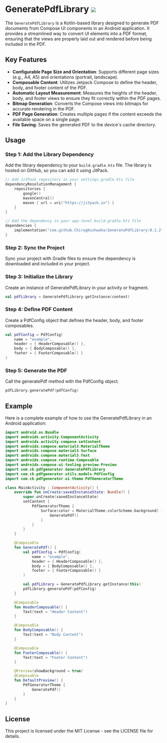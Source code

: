 # GeneratePdfLibrary [![](https://jitpack.io/v/ChiragKushwaha/GeneratePdfLibrary.svg)](https://jitpack.io/#ChiragKushwaha/GeneratePdfLibrary)

The `GeneratePdfLibrary` is a Kotlin-based library designed to generate PDF documents from Compose
UI components in an Android application. It provides a streamlined way to convert UI elements into a
PDF format, ensuring that the views are properly laid out and rendered before being included in the
PDF.

## Key Features

- **Configurable Page Size and Orientation**: Supports different page sizes (e.g., A4, A5) and
  orientations (portrait, landscape).
- **Composable Content**: Utilizes Jetpack Compose to define the header, body, and footer content of
  the PDF.
- **Automatic Layout Measurement**: Measures the heights of the header, body, and footer views to
  ensure they fit correctly within the PDF pages.
- **Bitmap Generation**: Converts the Compose views into bitmaps for accurate rendering in the PDF.
- **PDF Page Generation**: Creates multiple pages if the content exceeds the available space on a
  single page.
- **File Saving**: Saves the generated PDF to the device's cache directory.

## Usage

### Step 1: Add the Library Dependency

Add the library dependency to your `build.gradle.kts` file. The library is hosted on GitHub, so you
can add it using JitPack.

```kotlin
// Add JitPack repository in your settings.gradle.kts file
dependencyResolutionManagement {
    repositories {
        google()
        mavenCentral()
        maven { url = uri("https://jitpack.io") }
    }
}

// Add the dependency in your app-level build.gradle.kts file
dependencies {
    implementation("com.github.ChiragKushwaha:GeneratePdfLibrary:0.1.2")
}
```

### Step 2: Sync the Project

Sync your project with Gradle files to ensure the dependency is downloaded and included in your
project.

### Step 3: Initialize the Library

Create an instance of GeneratePdfLibrary in your activity or fragment.

```kotlin
val pdfLibrary = GeneratePdfLibrary.getInstance(context)
```

### Step 4: Define PDF Content

Create a PdfConfig object that defines the header, body, and footer composables.

```kotlin
val pdfConfig = PdfConfig(
    name = "example",
    header = { HeaderComposable() },
    body = { BodyComposable() },
    footer = { FooterComposable() }
)
```

### Step 5: Generate the PDF

Call the generatePdf method with the PdfConfig object.

```kotlin
pdfLibrary.generatePdf(pdfConfig)
```

## Example

Here is a complete example of how to use the GeneratePdfLibrary in an Android application:

```kotlin
import android.os.Bundle
import androidx.activity.ComponentActivity
import androidx.activity.compose.setContent
import androidx.compose.material3.MaterialTheme
import androidx.compose.material3.Surface
import androidx.compose.material3.Text
import androidx.compose.runtime.Composable
import androidx.compose.ui.tooling.preview.Preview
import com.ck.pdfgenerator.GeneratePdfLibrary
import com.ck.pdfgenerator.utils.models.PdfConfig
import com.ck.pdfgenerator.ui.theme.PdfGeneratorTheme

class MainActivity : ComponentActivity() {
    override fun onCreate(savedInstanceState: Bundle?) {
        super.onCreate(savedInstanceState)
        setContent {
            PdfGeneratorTheme {
                Surface(color = MaterialTheme.colorScheme.background) {
                    GeneratePdf()
                }
            }
        }
    }

    @Composable
    fun GeneratePdf() {
        val pdfConfig = PdfConfig(
            name = "example",
            header = { HeaderComposable() },
            body = { BodyComposable() },
            footer = { FooterComposable() }
        )

        val pdfLibrary = GeneratePdfLibrary.getInstance(this)
        pdfLibrary.generatePdf(pdfConfig)
    }

    @Composable
    fun HeaderComposable() {
        Text(text = "Header Content")
    }

    @Composable
    fun BodyComposable() {
        Text(text = "Body Content")
    }

    @Composable
    fun FooterComposable() {
        Text(text = "Footer Content")
    }

    @Preview(showBackground = true)
    @Composable
    fun DefaultPreview() {
        PdfGeneratorTheme {
            GeneratePdf()
        }
    }
}
```

## License

This project is licensed under the MIT License - see the LICENSE file for details.